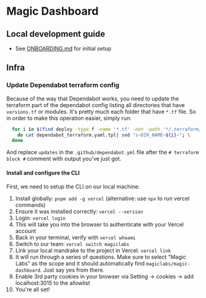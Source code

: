 # Magic Dashboard

## Local development guide

- See [ONBOARDING.md](./ONBOARDING.md) for initial setup

## Infra

### Update Dependabot terraform config

Because of the way that Dependabot works, you need to update the terraform part of the dependabot config listing all directories that have `versions.tf` or modules. It's pretty much each folder that have `*.tf` file. So in order to make this operation easier, simply run:

```sh
  for i in $(find deploy -type f -name '*.tf' -not -path '*/.terraform/*' -not -path '*/.tfsec/*' | xargs dirname  | sort -u); \
    do cat dependabot_terraform.yaml.tpl| sed "s~DIR_NAME~${i}~"; \
  done
```

And replace `updates` in the `.github/dependabot.yml` file after the `# terraform block #` comment with output you've just got.

#### Install and configure the CLI

First, we need to setup the CLI on our local machine:

1. Install globally: `pnpm add -g vercel` (alternative: use `npx` to run vercel commands)
2. Ensure it was installed correctly: `vercel --version`
3. Login: `vercel login`
4. This will take you into the browser to authenticate with your Vercel account
5. Back in your terminal, verify with `vercel whoami`
6. Switch to our team: `vercel switch magiclabs`
7. Link your local mandrake to the project in Vercel: `vercel link`
8. It will run through a series of questions. Make sure to select "Magic Labs" as the scope and it should automatically find `magiclabs/magic-dashboard`. Just say yes from there.
9. Enable 3rd party cookies in your browser via Setting -> cookies -> add localhost:3015 to the allowlist
10. You're all set!
